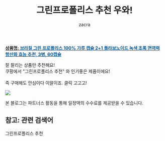 ﻿---
layout: post
title:  "그린프로폴리스 추천 우와!"
author: zacra
categories: [ 아이템 ]
tags: [그린프로폴리스 추천]
image: https://static.coupangcdn.com/image/vendor_inventory/420f/c9170a81e857ea0214f1c91c8c8a0842eb0ff3d216b1206b4f166df78a31.jpg 
description: "쿠팡에서 그린프로폴리스 추천 관련 상품으로 가장 잘팔리는 제품 중 하나라는 사실!!."
rating: 4.5
---

<a href="https://link.coupang.com/re/AFFSDP?lptag=AF8407795&pageKey=4638561244&itemId=5765985717&vendorItemId=73064550923&traceid=V0-153-22b5b40f87717b88"><b>상품명: <font color='#01579B'>브라질 그린 프로폴리스 100% 가루 캡슐 2+1 플라보노이드 녹색 초록 면역력 항산화 효능 추천, 3병, 60캡슐</font></b></a>

잘 팔리는 상품만 추천해요!<br/>
쿠팡에서 "그린프로폴리스 추천" 와 인기좋은 제품이에요!<br/><br/>
즉 구매해도 안심이다 이말이죠. 클릭 고고고! <br/>



<a href="https://link.coupang.com/re/AFFSDP?lptag=AF8407795&pageKey=4638561244&itemId=5765985717&vendorItemId=73064550923&traceid=V0-153-22b5b40f87717b88"><img src="https://thumbnail8.coupangcdn.com/thumbnails/remote/q89/image/vendor_inventory/600a/36818d003d5f3a69510412c8f2afed8a9a0534e14ed33bcc3c2b2abb0ad5.jpg"></a> 

본 블로그는 파트너스 활동을 통해 일정액의 수수료를 제공받을 수 있습니다.

## 참고: 관련 검색어    
그린프로폴리스 추천